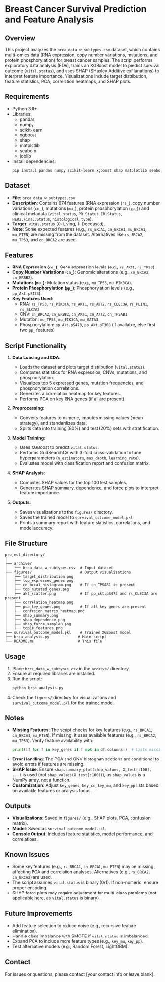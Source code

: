 # Breast Cancer Survival Prediction and Feature Analysis

## Overview
This project analyzes the `brca_data_w_subtypes.csv` dataset, which contains multi-omics data (RNA expression, copy number variations, mutations, and protein phosphorylation) for breast cancer samples. The script performs exploratory data analysis (EDA), trains an XGBoost model to predict survival outcome (`vital.status`), and uses SHAP (SHapley Additive exPlanations) to interpret feature importance. Visualizations include target distribution, feature statistics, PCA, correlation heatmaps, and SHAP plots.

## Requirements
- Python 3.8+
- Libraries:
  - pandas
  - numpy
  - scikit-learn
  - xgboost
  - shap
  - matplotlib
  - seaborn
  - joblib
- Install dependencies:
  ```bash
  pip install pandas numpy scikit-learn xgboost shap matplotlib seaborn joblib
  ```

## Dataset
- **File**: `brca_data_w_subtypes.csv`
- **Description**: Contains 674 features (RNA expression (`rs_`), copy number variations (`cn_`), mutations (`mu_`), protein phosphorylation (`pp_`)) and clinical metadata (`vital.status`, `PR.Status`, `ER.Status`, `HER2.Final.Status`, `histological.type`).
- **Target**: `vital.status` (0: Living, 1: Deceased).
- **Note**: Some expected features (e.g., `rs_BRCA1`, `cn_BRCA1`, `mu_BRCA1`, `mu_PTEN`) are missing from the dataset. Alternatives like `rs_BRCA2`, `mu_TP53`, and `cn_BRCA2` are used.

## Features
- **RNA Expression (`rs_`)**: Gene expression levels (e.g., `rs_AKT1`, `rs_TP53`).
- **Copy Number Variations (`cn_`)**: Genomic alterations (e.g., `cn_BRCA2`, `cn_ERBB2`).
- **Mutations (`mu_`)**: Mutation status (e.g., `mu_TP53`, `mu_PIK3CA`).
- **Protein Phosphorylation (`pp_`)**: Phosphorylation levels (e.g., `pp_Akt.pS473`).
- **Key Features Used**:
  - RNA: `rs_TP53`, `rs_PIK3CA`, `rs_AKT1`, `rs_AKT2`, `rs_CLEC3A`, `rs_PLIN1`, `rs_SLC7A2`
  - CNV: `cn_BRCA2`, `cn_ERBB2`, `cn_AKT1`, `cn_AKT2`, `cn_TPSAB1`
  - Mutation: `mu_TP53`, `mu_PIK3CA`, `mu_GATA3`
  - Phosphorylation: `pp_Akt.pS473`, `pp_Akt.pT308` (if available, else first two `pp_` features)

## Script Functionality
1. **Data Loading and EDA**:
   - Loads the dataset and plots target distribution (`vital.status`).
   - Computes statistics for RNA expression, CNVs, mutations, and phosphorylation.
   - Visualizes top 5 expressed genes, mutation frequencies, and phosphorylation correlations.
   - Generates a correlation heatmap for key features.
   - Performs PCA on key RNA genes (if all are present).

2. **Preprocessing**:
   - Converts features to numeric, imputes missing values (mean strategy), and standardizes data.
   - Splits data into training (80%) and test (20%) sets with stratification.

3. **Model Training**:
   - Uses XGBoost to predict `vital.status`.
   - Performs GridSearchCV with 3-fold cross-validation to tune hyperparameters (`n_estimators`, `max_depth`, `learning_rate`).
   - Evaluates model with classification report and confusion matrix.

4. **SHAP Analysis**:
   - Computes SHAP values for the top 100 test samples.
   - Generates SHAP summary, dependence, and force plots to interpret feature importance.

5. **Outputs**:
   - Saves visualizations to the `figures/` directory.
   - Saves the trained model to `survival_outcome_model.pkl`.
   - Prints a summary report with feature statistics, correlations, and model accuracy.

## File Structure
```
project_directory/
│
├── archive/
│   └── brca_data_w_subtypes.csv  # Input dataset
├── figures/                      # Output visualizations
│   ├── target_distribution.png
│   ├── top_expressed_genes.png
│   ├── cn_brca1_histogram.png    # If cn_TPSAB1 is present
│   ├── top_mutated_genes.png
│   ├── akt_scatter.png           # If pp_Akt.pS473 and rs_CLEC3A are present
│   ├── correlation_heatmap.png
│   ├── pca_key_genes.png         # If all key genes are present
│   ├── confusion_matrix_heatmap.png
│   ├── shap_summary.png
│   ├── shap_dependence.png
│   ├── shap_force_sample0.png
│   ├── top10_features.png
├── survival_outcome_model.pkl    # Trained XGBoost model
├── brca_analysis.py             # Main script
└── README.md                    # This file
```

## Usage
1. Place `brca_data_w_subtypes.csv` in the `archive/` directory.
2. Ensure all required libraries are installed.
3. Run the script:
   ```bash
   python brca_analysis.py
   ```
4. Check the `figures/` directory for visualizations and `survival_outcome_model.pkl` for the trained model.

## Notes
- **Missing Features**: The script checks for key features (e.g., `rs_BRCA1`, `cn_BRCA1`, `mu_PTEN`). If missing, it uses available features (e.g., `rs_BRCA2`, `mu_TP53`). Verify feature availability with:
  ```python
  print([f for f in key_genes if f not in df.columns])  # Lists missing key genes
  ```
- **Error Handling**: The PCA and CNV histogram sections are conditional to avoid errors if features are missing.
- **SHAP Issue**: Ensure `shap.summary_plot(shap_values, X_test[:100], ...)` is used (not `shap_values(X_test[:100])`), as `shap_values` is a NumPy array, not a function.
- **Customization**: Adjust `key_genes`, `key_cn`, `key_mu`, and `key_pp` lists based on available features or analysis focus.

## Outputs
- **Visualizations**: Saved in `figures/` (e.g., SHAP plots, PCA, confusion matrix).
- **Model**: Saved as `survival_outcome_model.pkl`.
- **Console Output**: Includes feature statistics, model performance, and correlations.

## Known Issues
- Some key features (e.g., `rs_BRCA1`, `cn_BRCA1`, `mu_PTEN`) may be missing, affecting PCA and correlation analyses. Alternatives (e.g., `rs_BRCA2`, `cn_BRCA2`) are used.
- The script assumes `vital.status` is binary (0/1). If non-numeric, ensure proper encoding.
- SHAP force plots may require adjustment for multi-class problems (not applicable here, as `vital.status` is binary).

## Future Improvements
- Add feature selection to reduce noise (e.g., recursive feature elimination).
- Handle class imbalance with SMOTE if `vital.status` is imbalanced.
- Expand PCA to include more feature types (e.g., `key_mu`, `key_pp`).
- Test alternative models (e.g., Random Forest, LightGBM).

## Contact
For issues or questions, please contact [your contact info or leave blank].